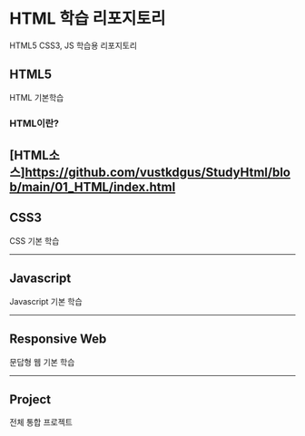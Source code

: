 # HTML 학습 리포지토리
HTML5 CSS3, JS 학습용 리포지토리


## HTML5
HTML 기본학습

### HTML이란?

[HTML소스]<https://github.com/vustkdgus/StudyHtml/blob/main/01_HTML/index.html>
-------------------

## CSS3
CSS 기본 학습

-------------------

## Javascript
Javascript 기본 학습

-------------------

## Responsive Web
문답형 웹 기본 학습

------------------

## Project
전체 통합 프로젝트
